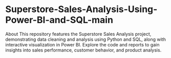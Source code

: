 # Superstore-Sales-Analysis-Using-Power-BI-and-SQL-main
About This repository features the Superstore Sales Analysis project, demonstrating data cleaning and analysis using Python and SQL, along with interactive visualization in Power BI. Explore the code and reports to gain insights into sales performance, customer behavior, and product analysis.
